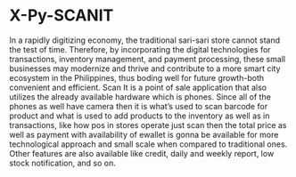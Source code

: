 # X-Py-SCANIT
In a rapidly digitizing economy, the traditional sari-sari store cannot stand the test of time. Therefore, by incorporating the digital technologies for transactions, inventory management, and payment processing, these small businesses may modernize and thrive and contribute to a more smart city ecosystem in the Philippines, thus boding well for future growth-both convenient and efficient.
Scan It is a point of sale application that also utilizes the already available hardware which is phones. Since all of the phones as well have camera then it is what’s used to scan barcode for product and what is used to add products to the inventory as well as in transactions, like how pos in stores operate just scan then the total price as well as payment with availability of ewallet is gonna be available for more technological approach and small scale when compared to traditional ones. Other features are also available like credit, daily and weekly report, low stock notification, and so on.
